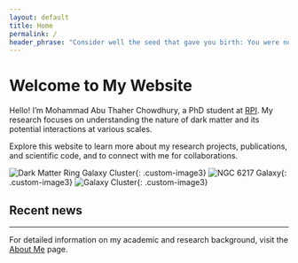 ```yaml
---
layout: default
title: Home
permalink: /
header_phrase: "Consider well the seed that gave you birth: You were not made to live like brutes, but to follow virtue and knowledge. - Dante (Inferno)"
---
```


# Welcome to My Website

Hello! I’m Mohammad Abu Thaher Chowdhury, a PhD student at [RPI](https://www.rpi.edu/). My research focuses on understanding the nature of dark matter and its potential interactions at various scales.

Explore this website to learn more about my research projects, publications, and scientific code, and to connect with me for collaborations.


![Dark Matter Ring Galaxy Cluster](/assets/Images/DM_ring_galxycluster.jpg){: .custom-image3}
![NGC 6217 Galaxy](/assets/Images/NGC6217.jpg){: .custom-image3}
![Galaxy Cluster](/assets/Images/heic1315a.jpg){: .custom-image3}

## Recent news

---

For detailed information on my academic and research background, visit the [About Me](/about/) page.
